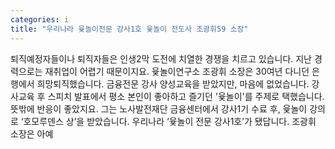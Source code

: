 ```yaml
---
categories: i
title: "우리나라 윷놀이전문 강사1호 윷놀이 전도사 조광휘59 소장"
---
```

퇴직예정자들이나 퇴직자들은 인생2막 도전에 치열한 경쟁을 치르고 있습니다. 지난 경력으로는 재취업이 어렵기 때문이지요. 윷놀이연구소 조광휘 소장은 30여년 다니던 은행에서 희망퇴직했습니다. 금융전문 강사 양성교육을 받았지만, 마음에 없었습니다. 강사교육 후 스피치 발표에서 평소 본인이 좋아하고 즐기던 &#39;윷놀이&#39;를 주제로 택했습니다. 뜻밖에 반응이 좋았지요. 그는 노사발전재단 금융센터에서 강사1기 수료 후, 윷놀이 강의로 ‘호모루덴스 상’을 받았습니다. 우리나라 ‘윷놀이 전문 강사1호’가 됐답니다. 조광휘 소장은 아예